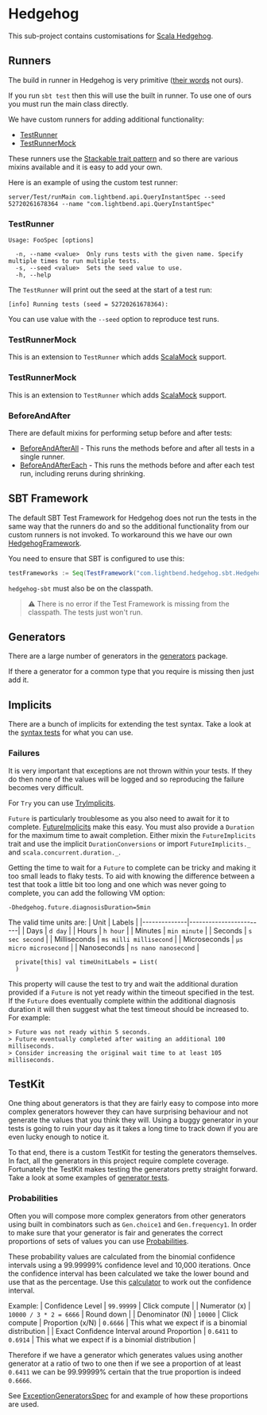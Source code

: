 # Hedgehog

This sub-project contains customisations for [Scala Hedgehog][].

## Runners

The build in runner in Hedgehog is very primitive ([their words] not ours).

If you run `sbt test` then this will use the built in runner. To use one of ours you must run the main class directly.

We have custom runners for adding additional functionality:
- [TestRunner][]
- [TestRunnerMock][]

These runners use the [Stackable trait pattern][] and so there are various mixins available and it is easy to add your
own.

Here is an example of using the custom test runner:
```sbtshell
server/Test/runMain com.lightbend.api.QueryInstantSpec --seed 52720261678364 --name "com.lightbend.api.QueryInstantSpec"
```

### TestRunner

```text
Usage: FooSpec [options]

  -n, --name <value>  Only runs tests with the given name. Specify multiple times to run multiple tests.
  -s, --seed <value>  Sets the seed value to use.
  -h, --help
```

The `TestRunner` will print out the seed at the start of a test run:
```sbtshell
[info] Running tests (seed = 52720261678364):
```

You can use value with the `--seed` option to reproduce test runs.

### TestRunnerMock

This is an extension to `TestRunner` which adds [ScalaMock][] support.

### TestRunnerMock

This is an extension to `TestRunner` which adds [ScalaMock][] support.

### BeforeAndAfter

There are default mixins for performing setup before and after
tests:
- [BeforeAndAfterAll][] - This runs the methods before and after all tests in a single runner.
- [BeforeAndAfterEach][] - This runs the methods before and after each test run, including reruns during shrinking.

## SBT Framework

The default SBT Test Framework for Hedgehog does not run the tests in the same way that the runners do and so the
additional functionality from our custom runners is not invoked. To workaround this we have our own
[HedgehogFramework][].

You need to ensure that SBT is configured to use this:
```sbt
testFrameworks := Seq(TestFramework("com.lightbend.hedgehog.sbt.HedgehogFramework"))
```

`hedgehog-sbt` must also be on the classpath.

> ⚠️ There is no error if the Test Framework is missing from the classpath. The tests just won't run.

## Generators

There are a large number of generators in the [generators][] package.

If there a generator for a common type that you require is missing then just add it.

## Implicits

There are a bunch of implicits for extending the test syntax. Take a look at the [syntax tests][] for what you can use.

### Failures

It is very important that exceptions are not thrown within your tests. If they do then none of the values will be logged
and so reproducing the failure becomes very difficult.

For `Try` you can use [TryImplicits][].

`Future` is particularly troublesome as you also need to await for it to complete. [FutureImplicits][] make this easy.
You must also provide a `Duration` for the maximum time to await completion. Either mixin the `FutureImplicits` trait
and use the implicit `DurationConversions` or import `FutureImplicits._` and `scala.concurrent.duration._`.

Getting the time to wait for a `Future` to complete can be tricky and making it too small leads to flaky tests. To aid
with knowing the difference between a test that took a little bit too long and one which was never going to complete,
you can add the following VM option:
```text
-Dhedgehog.future.diagnosisDuration=5min
```

The valid time units are:
| Unit         | Labels                 |
|--------------|------------------------|
| Days         | `d day`                |
| Hours        | `h hour`               |
| Minutes      | `min minute`           |
| Seconds      | `s sec second`         |
| Milliseconds | `ms milli millisecond` |
| Microseconds | `µs micro microsecond` |
| Nanoseconds  | `ns nano nanosecond`   |

```text
  private[this] val timeUnitLabels = List(
  )
```

This property will cause the test to try and wait the additional duration provided if a `Future` is not yet ready within
the timeout specified in the test. If the `Future` does eventually complete within the additional diagnosis duration it
will then suggest what the test timeout should be increased to. For example:
```text
> Future was not ready within 5 seconds.
> Future eventually completed after waiting an additional 100 milliseconds.
> Consider increasing the original wait time to at least 105 milliseconds.
```

## TestKit

One thing about generators is that they are fairly easy to compose into more complex generators however they can have
surprising behaviour and not generate the values that you think they will. Using a buggy generator in your tests is
going to ruin your day as it takes a long time to track down if you are even lucky enough to notice it.

To that end, there is a custom TestKit for testing the generators themselves. In fact, all the generators in this
project require complete coverage. Fortunately the TestKit makes testing the generators pretty straight forward.
Take a look at some examples of [generator tests][].

### Probabilities

Often you will compose more complex generators from other generators using built in combinators such as `Gen.choice1`
and `Gen.frequency1`. In order to make sure that your generator is fair and generates the correct proportions of sets
of values you can use [Probabilities][].

These probability values are calculated from the binomial confidence intervals using a 99.99999% confidence level and
10,000 iterations. Once the confidence interval has been calculated we take the lower bound and use that as the
percentage. Use this [calculator][] to work out the confidence interval.

Example:
| Confidence Level | `99.99999` | Click compute |
| Numerator (x) | `10000 / 3 * 2 = 6666` | Round down |
| Denominator (N) | `10000` | Click compute
| Proportion (x/N) | `0.6666` | This what we expect if is a binomial distribution |
| Exact Confidence Interval around Proportion | `0.6411` to `0.6914` | This what we expect if is a binomial distribution |

Therefore if we have a generator which generates values using another generator at a ratio of two to one then if we see
a proportion of at least `0.6411` we can be 99.99999% certain that the true proportion is indeed `0.6666`.

See [ExceptionGeneratorsSpec][] for and example of how these proportions are used.

[beforeandafterall]: runner/src/main/scala/com.lightbend/hedgehog/runner/BeforeAndAfterAll.scala
[beforeandaftereach]: runner/src/main/scala/com.lightbend/hedgehog/runner/BeforeAndAfterEach.scala
[exceptiongeneratorsspec]: tests/src/test/scala/com.lightbend/hedgehog/generators/ExceptionGeneratorsSpec.scala
[futureimplicits]: core/src/main/scala/com.lightbend/hedgehog/implicits/FutureImplicits.scala
[calculator]: https://statpages.info/confint.html
[generators]: core/src/main/scala/com.lightbend/hedgehog/generators
[generator tests]: tests/src/test/scala/com.lightbend/hedgehog/generators/CharGeneratorsSpec.scala
[hedgehogframework]: sbt/src/main/scala/com.lightbend/hedgehog/sbt/HedgehogFramework.scala 
[probabilities]: testkit/src/main/scala/com.lightbend/hedgehog/testkit/Probabilities.scala
[scala hedgehog]: https://github.com/hedgehogqa/scala-hedgehog
[scalamock]: https://scalamock.org/
[stackable trait pattern]: https://www.artima.com/scalazine/articles/stackable_trait_pattern.html
[syntax tests]: tests/src/test/scala/com.lightbend/hedgehog/implicits
[test framework argument]: https://www.scala-sbt.org/1.x/docs/Testing.html#Test+Framework+Arguments
[testrunner]: runner/src/main/scala/com.lightbend/hedgehog/runner/TestRunner.scala
[testrunnermock]: scalamock/src/main/scala/com.lightbend/hedgehog/scalamock/TestRunnerMock.scala
[tryimplicits]: core/src/main/scala/com.lightbend/hedgehog/implicits/TryImplicits.scala
[their words]: https://github.com/hedgehogqa/scala-hedgehog#sbt-testing
